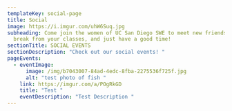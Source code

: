 ```yaml
---
templateKey: social-page
title: Social
image: https://i.imgur.com/uhW6Suq.jpg
subheading: Come join the women of UC San Diego SWE to meet new friends, take a
  break from your classes, and just have a good time!
sectionTitle: SOCIAL EVENTS
sectionDescription: "Check out our social events! "
pageEvents:
  - eventImage:
      image: /img/b7043007-84ad-4edc-8fba-2275536f725f.jpg
      alt: "test photo of fish "
    link: https://imgur.com/a/POgRkGD
    title: "Test "
    eventDescription: "Test Description "
---
```

